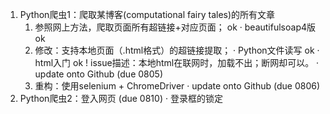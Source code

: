 
1. Python爬虫1：爬取某博客(computational fairy tales)的所有文章
	1. 参照网上方法，爬取页面所有超链接+对应页面； ok
   		· beautifulsoap4版 ok
   	2. 修改：支持本地页面（.html格式）的超链接提取；
   		· Python文件读写 ok
   		· html入门 ok
   		! issue描述：本地html在联网时，加载不出；断网却可以。
   		· update onto Github (due 0805)
   	3. 重构：使用selenium + ChromeDriver
   		· update onto Github (due 0806)
2. Python爬虫2：登入网页 (due 0810)
	· 登录框的锁定

